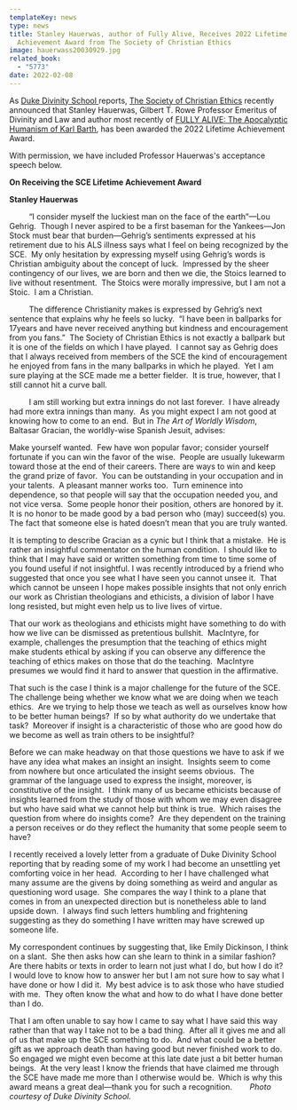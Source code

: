 ```yaml
---
templateKey: news
type: news
title: Stanley Hauerwas, author of Fully Alive, Receives 2022 Lifetime
  Achievement Award from The Society of Christian Ethics
image: hauerwass20030929.jpg
related_book:
  - "5773"
date: 2022-02-08
---
```

As [Duke Divinity School ](https://divinity.duke.edu/news/stanley-hauerwas-given-lifetime-achievement-award)reports, [The Society of Christian Ethics](https://www.scethics.org/) recently announced that Stanley Hauerwas, Gilbert T. Rowe Professor Emeritus of Divinity and Law and author most recently of [FULLY ALIVE: The Apocalyptic Humanism of Karl Barth,](https://www.upress.virginia.edu/title/5773) has been awarded the 2022 Lifetime Achievement Award. 

With permission, we have included Professor Hauerwas's acceptance speech below. 

**On Receiving the SCE Lifetime Achievement Award**

**Stanley Hauerwas**

         “I consider myself the luckiest man on the face of the earth”—Lou Gehrig.  Though I never aspired to be a first baseman for the Yankees—Jon Stock must bear that burden—Gehrig’s sentiments expressed at his retirement due to his ALS illness says what I feel on being recognized by the SCE.  My only hesitation by expressing myself using Gehrig’s words is Christian ambiguity about the concept of luck.  Impressed by the sheer contingency of our lives, we are born and then we die, the Stoics learned to live without resentment.  The Stoics were morally impressive, but I am not a Stoic.  I am a Christian.

         The difference Christianity makes is expressed by Gehrig’s next sentence that explains why he feels so lucky.  “I have been in ballparks for 17years and have never received anything but kindness and encouragement from you fans.”  The Society of Christian Ethics is not exactly a ballpark but it is one of the fields on which I have played.  I cannot say as Gehrig does that I always received from members of the SCE the kind of encouragement he enjoyed from fans in the many ballparks in which he played.  Yet I am sure playing at the SCE made me a better fielder.  It is true, however, that I still cannot hit a curve ball.    

         I am still working but extra innings do not last forever.  I have already had more extra innings than many.  As you might expect I am not good at knowing how to come to an end.  But in *The Art of Worldly Wisdom*, Baltasar Gracian, the worldly-wise Spanish Jesuit, advises:

Make yourself wanted.  Few have won popular favor; consider yourself fortunate if you can win the favor of the wise.  People are usually lukewarm toward those at the end of their careers. There are ways to win and keep the grand prize of favor.  You can be outstanding in your occupation and in your talents.  A pleasant manner works too.  Turn eminence into dependence, so that people will say that the occupation needed you, and not vice versa.  Some people honor their position, others are honored by it.  It is no honor to be made good by a bad person who (may) succeed(s) you. The fact that someone else is hated doesn’t mean that you are truly wanted.

It is tempting to describe Gracian as a cynic but I think that a mistake.  He is rather an insightful commentator on the human condition.  I should like to think that I may have said or written something from time to time some of you found useful if not insightful. I was recently introduced by a friend who suggested that once you see what I have seen you cannot unsee it.  That which cannot be unseen I hope makes possible insights that not only enrich our work as Christian theologians and ethicists, a division of labor I have long resisted, but might even help us to live lives of virtue.

That our work as theologians and ethicists might have something to do with how we live can be dismissed as pretentious bullshit.  MacIntyre, for example, challenges the presumption that the teaching of ethics might make students ethical by asking if you can observe any difference the teaching of ethics makes on those that do the teaching.  MacIntyre presumes we would find it hard to answer that question in the affirmative. 

That such is the case I think is a major challenge for the future of the SCE.  The challenge being whether we know what we are doing when we teach ethics.  Are we trying to help those we teach as well as ourselves know how to be better human beings?  If so by what authority do we undertake that task?  Moreover if insight is a characteristic of those who are good how do we become as well as train others to be insightful? 

Before we can make headway on that those questions we have to ask if we have any idea what makes an insight an insight.  Insights seem to come from nowhere but once articulated the insight seems obvious.  The grammar of the language used to express the insight, moreover, is constitutive of the insight.  I think many of us became ethicists because of insights learned from the study of those with whom we may even disagree but who have said what we cannot help but think is true.  Which raises the question from where do insights come?  Are they dependent on the training a person receives or do they reflect the humanity that some people seem to have?

I recently received a lovely letter from a graduate of Duke Divinity School reporting that by reading some of my work I had become an unsettling yet comforting voice in her head.  According to her I have challenged what many assume are the givens by doing something as weird and angular as questioning word usage.  She compares the way I think to a plane that comes in from an unexpected direction but is nonetheless able to land upside down.  I always find such letters humbling and frightening suggesting as they do something I have written may have screwed up someone life. 

My correspondent continues by suggesting that, like Emily Dickinson, I think on a slant.  She then asks how can she learn to think in a similar fashion?  Are there habits or texts in order to learn not just what I do, but how I do it?  I would love to know how to answer her but I am not sure how to say what I have done or how I did it.  My best advice is to ask those who have studied with me.  They often know the what and how to do what I have done better than I do.

That I am often unable to say how I came to say what I have said this way rather than that way I take not to be a bad thing.  After all it gives me and all of us that make up the SCE something to do.  And what could be a better gift as we approach death than having good but never finished work to do.  So engaged we might even become at this late date just a bit better human beings.  At the very least I know the friends that have claimed me through the SCE have made me more than I otherwise would be.  Which is why this award means a great deal—thank you for such a recognition.       
*Photo courtesy of Duke Divinity School.*